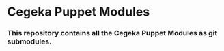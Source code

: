 # Cegeka Puppet Modules

### This repository contains all the Cegeka Puppet Modules as git submodules.
